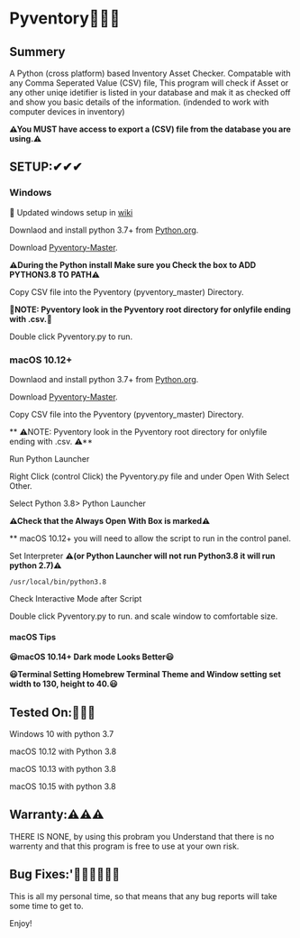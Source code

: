 # Pyventory🐍✅🐍

## Summery

A Python (cross platform) based Inventory Asset Checker. Compatable with any Comma Seperated Value (CSV) file, This program will check if Asset or any other uniqe idetifier is listed in your database and mak it as checked off and show you basic details of the information. (indended to work with computer devices in inventory)

**⚠You MUST have access to export a (CSV) file from the database you are using.⚠**

## SETUP:✔✔✔
### Windows

🎈 Updated windows setup in [wiki](https://github.com/wifilizerd/Pyventory/wiki/Getting-Started#PyVentory-on-Windows)
 
 Downlaod and install python 3.7+ from [Python.org](https://python.org/).
 
 Download [Pyventory-Master](https://github.com/wifilizerd/Pyventory/archive/master.zip).
 
 **⚠During the Python install Make sure you Check the box to ADD PYTHON3.8 TO PATH⚠**
 
 Copy CSV file into the Pyventory (pyventory_master) Directory.
 
 **📝NOTE: Pyventory look in the Pyventory root directory for onlyfile ending with .csv.📝**
 
 Double click Pyventory.py to run.
    
### macOS 10.12+

 Downlaod and install python 3.7+ from [Python.org](https://python.org/).
    
 Download [Pyventory-Master](https://github.com/wifilizerd/Pyventory/archive/master.zip).
    
 Copy CSV file into the Pyventory (pyventory_master) Directory.
   
 ** ⚠NOTE: Pyventory look in the Pyventory root directory for onlyfile ending with .csv. ⚠**
 
 Run Python Launcher
 
 Right Click (control Click) the Pyventory.py file and under Open With Select Other.
 
 Select Python 3.8> Python Launcher
 
 **⚠Check that the Always Open With Box is marked⚠**
 
 ** macOS 10.12+ you will need to allow the script to run in the control panel. 
 
 Set Interpreter **⚠(or Python Launcher will not run Python3.8 it will run python 2.7)⚠**
```
/usr/local/bin/python3.8
```
 
 Check Interactive Mode after Script
 
 
 Double click Pyventory.py to run. and scale window to comfortable size.
 
 #### macOS Tips

**😃macOS 10.14+ Dark mode Looks Better😃**

**😃Terminal Setting Homebrew Terminal Theme and Window setting set width to 130, height to 40.😃**
    

## Tested On:🧪🧪🧪
    
Windows 10 with python 3.7
    
macOS 10.12 with Python 3.8
    
macOS 10.13 with python 3.8
    
macOS 10.15 with python 3.8


## Warranty:⚠⚠⚠

THERE IS NONE, by using this probram you Understand that there is no warrenty and that this program is free to use at your own risk.

## Bug Fixes:'🐛🐜🐛🐜🐛🐜

This is all my personal time, so that means that any bug reports will take some time to get to.


Enjoy!
